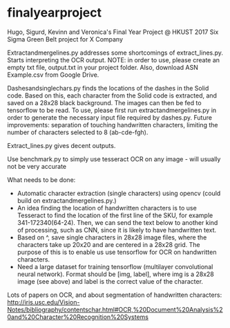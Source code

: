 # finalyearproject
Hugo, Sigurd, Kevinn and Veronica's Final Year Project @ HKUST 2017
Six Sigma Green Belt project for X Company


Extractandmergelines.py addresses some shortcomings of extract_lines.py. Starts interpreting the OCR output. NOTE: in order to use, please create an empty txt file, output.txt in your project folder. Also, download ASN Example.csv from Google Drive. 

Dashesandsinglechars.py finds the locations of the dashes in the Solid code. Based on this, each character from the Solid code is extracted, and saved on a 28x28 black background. The images can then be fed to tensorflow to be read. To use, please first run extractandmergelines.py in order to generate the necessary input file required by dashes.py. Future improvements: separation of touching handwritten characters, limiting the number of characters selected to 8 (ab-cde-fgh).

Extract_lines.py gives decent outputs. 

Use benchmark.py to simply use tesseract OCR on any image - will usually not be very accurate


What needs to be done: 
 - Automatic character extraction (single characters) using opencv (could build on extractandmergelines.py.)
- An idea finding the location of handwritten characters is to use Tesseract to find the location of the first line of the SKU, for example 341-172340(64-24). Then, we can send the text below to another kind of processing, such as CNN, since it is likely to have handwritten text. 
 - Based on ^, save single characters in 28x28 image files, where the characters take up 20x20 and are centered in a 28x28 grid. The purpose of this is to enable us use tensorflow for OCR on handwritten characters.
 - Need a large dataset for training tensorflow (multilayer convolutional neural network). Format should be [img, label], where img is a 28x28 image (see above) and label is the correct value of the character. 
 
 

Lots of papers on OCR, and about segmentation of handwritten characters:  
http://iris.usc.edu/Vision-Notes/bibliography/contentschar.html#OCR,%20Document%20Analysis%20and%20Character%20Recognition%20Systems
